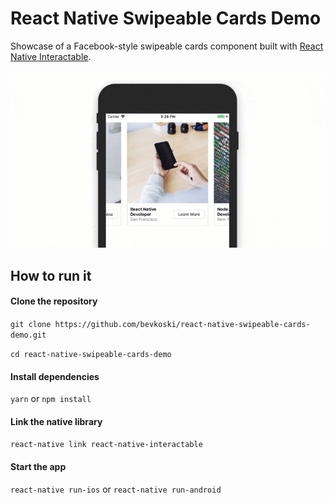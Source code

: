 # React Native Swipeable Cards Demo

Showcase of a Facebook-style swipeable cards component built with [React Native Interactable](https://github.com/wix/react-native-interactable).

![Demo](/demo.gif)

## How to run it

#### Clone the repository

`git clone https://github.com/bevkoski/react-native-swipeable-cards-demo.git`

`cd react-native-swipeable-cards-demo`

#### Install dependencies

`yarn` or `npm install`

#### Link the native library

`react-native link react-native-interactable`

#### Start the app

`react-native run-ios` or `react-native run-android`
